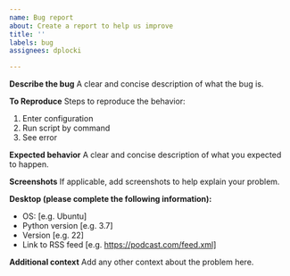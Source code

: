 ```yaml
---
name: Bug report
about: Create a report to help us improve
title: ''
labels: bug
assignees: dplocki

---
```


**Describe the bug**
A clear and concise description of what the bug is.

**To Reproduce**
Steps to reproduce the behavior:
1. Enter configuration
2. Run script by command
3. See error

**Expected behavior**
A clear and concise description of what you expected to happen.

**Screenshots**
If applicable, add screenshots to help explain your problem.

**Desktop (please complete the following information):**
 - OS: [e.g. Ubuntu]
 - Python version [e.g. 3.7]
 - Version [e.g. 22]
 - Link to RSS feed [e.g. https://podcast.com/feed.xml]

**Additional context**
Add any other context about the problem here.
